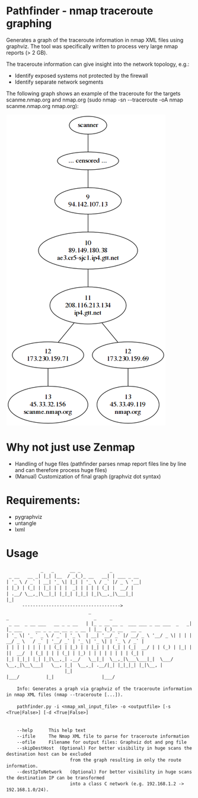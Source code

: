 # Pathfinder - nmap traceroute graphing
Generates a graph of the traceroute information in nmap XML files using graphviz. The tool was specifically written to process very large nmap reports (> 2 GB).

The traceroute information can give insight into the network topology, e.g.:
* Identify exposed systems not protected by the firewall
* Identify separate network segments

The following graph shows an example of the traceroute for the targets scanme.nmap.org and nmap.org (sudo nmap -sn --traceroute -oA nmap scanme.nmap.org nmap.org):

![pathfinder-example](pathfinder-example-nmap.png "Pathfinder example")

# Why not just use Zenmap
* Handling of huge files (pathfinder parses nmap report files line by line and can therefore process huge files)
* (Manual) Customization of final graph (graphviz dot syntax)

# Requirements:
* pygraphviz
* untangle
* lxml

# Usage
```
             _   _      __ _           _                 
 _ __   __ _| |_| |__  / _(_)_ __   __| | ___ _ __   
| '_ \ / _` | __| '_ \| |_| | '_ \ / _` |/ _ \ '__| 
| |_) | (_| | |_| | | |  _| | | | | (_| |  __/ |     
| .__/ \__,_|\__|_| |_|_| |_|_| |_|\__,_|\___|_|    
|_|                                                      
      ------------------------------------->
                               _                                      _                                _     _             
 _ __  _ __ ___   __ _ _ __   | |_ _ __ __ _  ___ ___ _ __ ___  _   _| |_ ___     __ _ _ __ __ _ _ __ | |__ (_)_ __   __ _ 
| '_ \| '_ ` _ \ / _` | '_ \  | __| '__/ _` |/ __/ _ \ '__/ _ \| | | | __/ _ \   / _` | '__/ _` | '_ \| '_ \| | '_ \ / _` |
| | | | | | | | | (_| | |_) | | |_| | | (_| | (_|  __/ | | (_) | |_| | ||  __/  | (_| | | | (_| | |_) | | | | | | | | (_| |
|_| |_|_| |_| |_|\__,_| .__/   \__|_|  \__,_|\___\___|_|  \___/ \__,_|\__\___|   \__, |_|  \__,_| .__/|_| |_|_|_| |_|\__, |
                      |_|                                                        |___/          |_|                  |___/ 

    Info: Generates a graph via graphviz of the traceroute information in nmap XML files (nmap --traceroute [...]).

    pathfinder.py -i <nmap_xml_input_file> -o <outputfile> [-s <True|False>] [-d <True|False>]


    --help		This help text
    --ifile		The Nmap XML file to parse for traceroute information
    --ofile		Filename for output files: Graphviz dot and png file
    --skipDestHost	(Optional) For better visibility in huge scans the destination host can be excluded 
                        from the graph resulting in only the route information.
    --destIpToNetwork	(Optional) For better visibility in huge scans the destination IP can be transformed
                        into a class C network (e.g. 192.168.1.2 -> 192.168.1.0/24).
```


